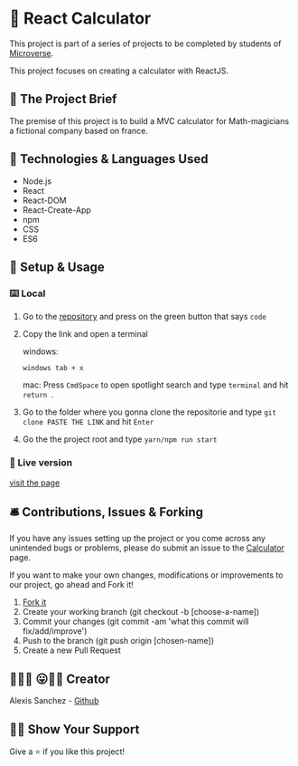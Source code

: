 # 🧮 React Calculator

This project is part of a series of projects to be completed by students of [Microverse](https://www.microverse.org/).

This project focuses on creating a calculator with ReactJS.

## 🧮 The Project Brief

The premise of this project is to build a MVC calculator for Math-magicians a fictional company based on france.

## 🧬 Technologies & Languages Used

- Node.js
- React
- React-DOM
- React-Create-App
- npm
- CSS
- ES6

## 🔰 Setup & Usage

### ⌨️ Local 

1. Go to the [repository](https://github.com/Psiale/beer-react-redux) and press on the green button that says ```code```
2. Copy the link and open a terminal 

    windows:

    ```windows tab + x ```

    mac: Press ```CmdSpace``` to open spotlight search and type ```terminal``` and hit ```return ```.


3. Go to the folder where you gonna clone the repositorie and type ```git clone PASTE THE LINK``` and hit ```Enter ```

4. Go the the project root and type ``` yarn/npm run start ```

### 🚀 Live version
[visit the page](https://beer-react-redux.herokuapp.com)



## 🛎️ Contributions, Issues & Forking

If you have any issues setting up the project or you come across any unintended bugs or problems, please do submit an issue to the [Calculator](https://github.com/Psiale/beer-react-redux/issues) page.

If you want to make your own changes, modifications or improvements to our project, go ahead and Fork it!
1. [Fork it](https://github.com/Psiale/beer-react-redux/fork)
2. Create your working branch (git checkout -b [choose-a-name])
3. Commit your changes (git commit -am 'what this commit will fix/add/improve')
4. Push to the branch (git push origin [chosen-name])
5. Create a new Pull Request

## 🤟🏽😄 😛🤙🏾  Creator

Alexis Sanchez - [Github](https://github.com/Psiale)

## 🙌🏾 Show Your Support

Give a ⭐️ if you like this project!
